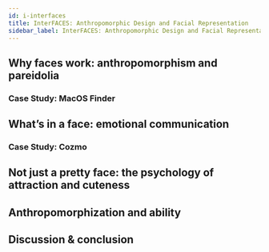 ```yaml
---
id: i-interfaces
title: InterFACES: Anthropomorphic Design and Facial Representation
sidebar_label: InterFACES: Anthropomorphic Design and Facial Representation
---
```


## Why faces work: anthropomorphism and pareidolia

### Case Study: MacOS Finder

## What’s in a face: emotional communication

### Case Study: Cozmo

## Not just a pretty face: the psychology of attraction and cuteness

## Anthropomorphization and ability

## Discussion & conclusion
